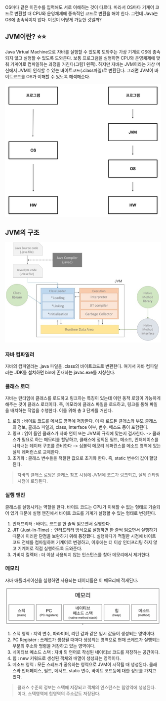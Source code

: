 OS마다 같은 이진수를 입력해도 서로 이해하는 것이 다르다. 
따라서 OS마다 기계어 코드로 변환할 때 CPU와 운영체제에 종속적인 코드로 변환을 해야 한다. 
그런데 Java는 OS에 종속적이지 않다. 이것이 어떻게 가능한 것일까?

## JVM이란? ⭐️⭐️
Java Virtual Machine으로 자바를 실행할 수 있도록 도와주는 가상 기계로 OS에 종속되지 않고 실행할 수 있도록 도와준다. 
보통 프로그램을 실행하면 CPU와 운영체제에 맞춰 기계어로 컴파일하는 과정을 거친다(그림1 왼쪽). 
하지만 자바는 JVM이라는 가상 머신에서 JVM이 인식할 수 있는 바이트코드(.class파일)로 변환된다. 
그러면 JVM이 바이트코드를 OS가 이해할 수 있도록 해석해준다.

<img src="/images/os/자바실행구조.png" width="550">

## JVM의 구조
<img src="/images/os/jvm구조.png" width="550">

### 자바 컴파일러
자바의 컴파일러는 .java 파일을 .class의 바이트코드로 변환한다. 여기서 자바 컴파일러는 JDK를 설치하면 bin에 존재하는 javac.exe를 지칭한다.


### 클래스 로더

자바는 런타임에 클래스를 로드하고 링크하는 특징이 있는데 이런 동적 로딩이 가능하게 해주는 것이 클래스 로더이다. 
즉, 메모리에 클래스 파일을 로드하고, 링크를 통해 파일을 배치하는 작업을 수행한다. 이를 위해 총 3 단계를 거친다.

1. 로딩 : 바이트 코드를 메서드 영역에 저장한다. 이 때 로드된 클래스와 부모 클래스의 정보, 클래스 파일과, class, Interface 여부, 변수, 메소드 등이 포함된다.
2. 링크 : 읽어 들인 클래스가 자바 언어 또는 JVM의 규칙에 맞는지 검사한다. -> 클래스가 필요로 하는 메모리를 할당하고, 클래스에 정의된 필드, 메소드, 인터페이스를 나타내는 데이터 구조를 준비한다 -> 심볼릭 메모리 레퍼런스를 메소드 영역에 있는 실제 레퍼런스로 교체한다.
3. 초기화 : 클래스 변수들을 적절한 값으로 초기화 한다. 즉, static 변수의 값이 할당된다.

> 자바의 클래스 로딩은 클래스 참조 시점에 JVM에 코드가 링크되고, 실제 런타임 시점에 로딩된다. 

### 실행 엔진

클래스를 실행시키는 역할을 한다. 바이트 코드는 CPU가 이해할 수 없는 형태로 기술되어 있기 때문에 실행 엔진에서 바이트 코드를 기계가 실행할 수 있는 형태로 변경한다.

1.  인터프리터 : 바이트 코드를 한 줄씩 읽으면서 실행한다.
2.  JIT (Just-In-Time) :  인터프리터 방식으로 실행하면 한 줄씩 읽으면서 실행하기 때문에 이러한 단점을 보완하기 위해 등장했다. 실행하다가 적절한 시점에 바이트 코드 전체를 컴파일하여 기계어로 변경하고, 이후에는 더 이상 인터프리팅 하지 않고 기계어로 직접 실행하도록 도와준다.
3.  가비지 컬렉터 : 더 이상 사용되지 않는 인스턴스를 찾아 메모리에서 제거한다.

### 메모리
자바 애플리케이션을 실행하면 사용되는 데이터들은 이 메모리에 적재된다.

<img src="/images/os/메모리구조.png" width="550">

1.  스택 영역 : 지역 변수, 파라미터, 리턴 값과 같은 임시 값들이 생성되는 영역이다.
2.  PC Register : 쓰레드가 생성될 때마다 생성되는 영역으로 현재 쓰레드가 실행되는 부분의 주소와 명령을 저장하고 있는 영역이다.
3.  네이티브 메소드 스택 : 자바 외 언어로 작성된 네이티브 코드를 저장하는 공간이다.
4.  힙 : new 키워드로 생성된 객체와 배열이 생성되는 영역이다.
5.  메소드 영역 : 모든 스레드가 공유하는 영역으로 JVM이 시작될 때 생성된다. 클래스와 인터페이스, 필드, 메서드, static 변수, 바이트 코드등에 대한 정보를 가지고 있다.

> 클래스 수준의 정보는 스택에 저장되고 객체의 인스턴스는 힙영역에 생성된다. 이때, 스택영역에 힙영역의 주소값도 저장된다.